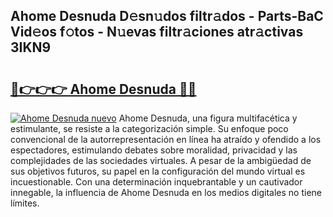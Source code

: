 ## Ahome Desnuda D𝚎sn𝚞dos filtr𝚊dos - Parts-BaC Vid𝚎os f𝚘tos - N𝚞evas filtr𝚊ciones atr𝚊ctivas 3IKN9

# <h2><a href="http://mb170v.tromn.icu/?c=Ahome+Desnuda">🔗👉👉👉 Ahome Desnuda 🔗🔗</a></h2>

[![Ahome Desnuda nuevo](https://i.imgur.com/pEAQMta.gif)](http://mb170v.tromn.icu/?c=Ahome+Desnuda)
Ahome Desnuda, una figura multifacética y estimulante, se resiste a la categorización simple. Su enfoque poco convencional de la autorrepresentación en línea ha atraído y ofendido a los espectadores, estimulando debates sobre moralidad, privacidad y las complejidades de las sociedades virtuales. A pesar de la ambigüedad de sus objetivos futuros, su papel en la configuración del mundo virtual es incuestionable. Con una determinación inquebrantable y un cautivador innegable, la influencia de Ahome Desnuda en los medios digitales no tiene límites.
